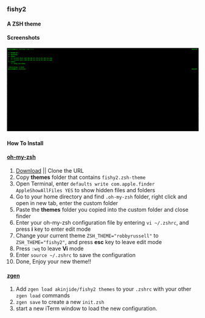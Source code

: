 ### fishy2

#### A ZSH theme


#### Screenshots

![Screenshot 1](images/Screen%20Shot%202017-04-20%20at%2010.46.49%20AM.png)


#### How To Install

#### [oh-my-zsh](http://ohmyz.sh/)

1. [Download](https://github.com/akinjide/fishy2/archive/master.zip) || Clone the URL
2. Copy **themes** folder that contains `fishy2.zsh-theme`
3. Open Terminal, enter `defaults write com.apple.finder AppleShowAllFiles YES` to show hidden files and folders
4. Go to your home directory and find `.oh-my-zsh` folder, right click and open in new tab, enter the custom folder
5. Paste the **themes** folder you copied into the custom folder and close finder
6. Enter your oh-my-zsh configuration file by entering `vi ~/.zshrc`, and press **i** key to enter edit mode
7. Change your current theme `ZSH_THEME="robbyrussell"` to `ZSH_THEME="fishy2"`, and press **esc** key to leave edit mode
8. Press `:wq` to leave **Vi** mode
9. Enter `source ~/.zshrc` to save the configuration
10. Done, Enjoy your new theme!!

#### [zgen](https://github.com/tarjoilija/zgen)

1. Add `zgen load akinjide/fishy2 themes` to your `.zshrc` with your other `zgen load` commands
2. `zgen save` to create a new `init.zsh`
3. start a new iTerm window to load the new configuration.